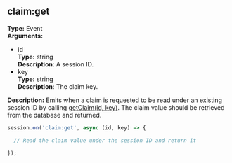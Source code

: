 ## claim:get

**Type:** Event  
**Arguments:**
  - id  
    **Type:** string  
    **Description**: A session ID.
  - key  
    **Type:** string  
    **Description**: The claim key.

**Description:** Emits when a claim is requested to be read under an existing session ID by calling [getClaim(id, key)](../#getclaimid-key). The claim value should be retrieved from the database and returned.

```ts
session.on('claim:get', async (id, key) => {

  // Read the claim value under the session ID and return it

});
```
